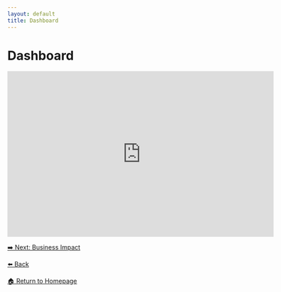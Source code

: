 ```yaml
---
layout: default
title: Dashboard
---
```

# Dashboard
<iframe title="Vegetables dashboard" width="600" height="373.5" src="https://app.powerbi.com/view?r=eyJrIjoiOWE5OTFjMDgtYWNiYS00M2FmLTgxOTgtMzljMTg5YzcyMTNiIiwidCI6IjNkZDc2Mzc0LThhNTEtNGZhZS05ZjMyLWQ2OGI5OWI3ZGVjNCJ9" frameborder="0" allowFullScreen="true"></iframe>

[➡️ Next: Business Impact]({{site.baseurl}}/Business-Impact)

[⬅️ Back]({{site.baseurl}}/Analysis)

[🏠 Return to Homepage]({{site.baseurl}}/index)
